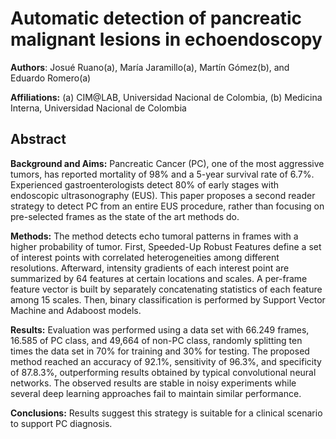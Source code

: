 # Automatic detection of pancreatic malignant lesions in echoendoscopy 

**Authors**: 
Josué Ruano(a), María Jaramillo(a), Martín Gómez(b), and Eduardo Romero(a) 

**Affiliations:**
(a) CIM@LAB, Universidad Nacional de Colombia, (b) Medicina Interna, Universidad Nacional de Colombia 

## Abstract 

**Background and Aims:** Pancreatic Cancer (PC), one of the most aggressive tumors, has reported mortality of 98% and a 5-year survival rate of 6.7%. Experienced gastroenterologists detect 80% of early stages with endoscopic ultrasonography (EUS). This paper proposes a second reader strategy to detect PC from an entire EUS procedure, rather than focusing on pre-selected frames as the state of the art methods do. 

**Methods:** The method detects echo tumoral patterns in frames with a higher probability of tumor. First, Speeded-Up Robust Features define a set of interest points with correlated heterogeneities among different resolutions. Afterward, intensity gradients of each interest point are summarized by 64 features at certain locations and scales. A per-frame feature vector is built by separately concatenating statistics of each feature among 15 scales. Then, binary classification is performed by Support Vector Machine and Adaboost models. 

**Results:** Evaluation was performed using a data set with 66.249 frames, 16.585 of PC class, and 49,664 of non-PC class, randomly splitting ten times the data set in 70% for training and 30% for testing. The proposed method reached an accuracy of 92.1%, sensitivity of 96.3%, and specificity of 87.8.3%, outperforming results obtained by typical convolutional neural networks. The observed results are stable in noisy experiments while several deep learning approaches fail to maintain similar performance.

**Conclusions:** Results suggest this strategy is suitable for a clinical scenario to support PC diagnosis.